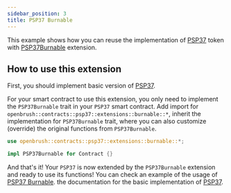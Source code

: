 ```yaml
---
sidebar_position: 3
title: PSP37 Burnable
---
```


This example shows how you can reuse the implementation of [PSP37](https://github.com/727-Ventures/openbrush-contracts/tree/main/contracts/token/psp37) token with [PSP37Burnable](https://github.com/727-Ventures/openbrush-contracts/tree/main/contracts/token/psp37/extensions/burnable.rs) extension.

## How to use this extension

First, you should implement basic version of [PSP37](/OpenBrush/smart-contracts/PSP37).

For your smart contract to use this extension, you only need to implement the 
`PSP37Burnable` trait in your `PSP37` smart contract. Add import for 
`openbrush::contracts::psp37::extensions::burnable::*`, inherit the implementation for 
`PSP37Burnable` trait, where you can also customize (override) the original functions 
from `PSP37Burnable`.

```rust
use openbrush::contracts::psp37::extensions::burnable::*;

impl PSP37Burnable for Contract {}
```

And that's it! Your `PSP37` is now extended by the `PSP37Burnable` extension and ready to use its functions!
You can check an example of the usage of [PSP37 Burnable](https://github.com/727-Ventures/openbrush-contracts/tree/main/examples/psp37_extensions/burnable).
 the documentation for the basic implementation of [PSP37](/OpenBrush/smart-contracts/PSP37).